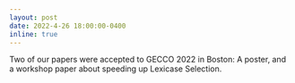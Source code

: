 ```yaml
---
layout: post
date: 2022-4-26 18:00:00-0400
inline: true
---
```


Two of our papers were accepted to GECCO 2022 in Boston: A poster, and a workshop paper about speeding up Lexicase Selection.